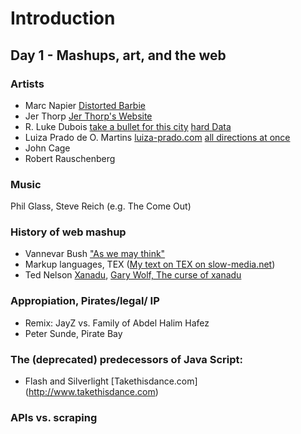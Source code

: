 # Introduction
## Day 1 - Mashups, art, and the web

### Artists
- Marc Napier
  [Distorted Barbie](http://potatoland.org)
- Jer Thorp
  [Jer Thorp's Website](http://blog.blprnt.com)
- R. Luke Dubois
  [take a bullet for this city](https://vimeo.com/110217245)
  [hard Data](https://vimeo.com/135763038)
- Luiza Prado de O. Martins 
  [luiza-prado.com](https://www.luiza-prado.com)
  [all directions at once](http://alldirectionsatonce.schloss-post.com)
- John Cage
- Robert Rauschenberg

### Music
Phil Glass, Steve Reich (e.g. The Come Out)

### History of web mashup
- Vannevar Bush
  ["As we may think"](https://www.theatlantic.com/magazine/archive/1945/07/as-we-may-think/303881/)
- Markup languages, TEX ([My text on TEX on slow-media.net](http://en.slow-media.net/tex))
- Ted Nelson
  [Xanadu](http://xanadu.com\ ), 
  [Gary Wolf, The curse of xanadu](https://www.wired.com/wired/archive/3.06/xanadu.html)

### Appropiation, Pirates/legal/ IP
- Remix: JayZ vs. Family of Abdel Halim Hafez
- Peter Sunde, Pirate Bay

### The (deprecated) predecessors of Java Script:
- Flash and Silverlight [Takethisdance.com] (http://www.takethisdance.com)

### APIs vs. scraping
